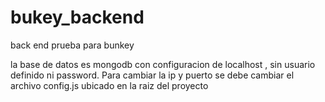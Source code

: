 # bukey_backend
back end  prueba para bunkey 

la base de datos es mongodb  con configuracion de localhost  , sin usuario definido ni password. Para cambiar la ip y puerto  se debe cambiar el archivo config.js ubicado en la raiz del proyecto
